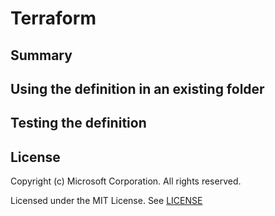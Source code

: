 # Terraform

## Summary

## Using the definition in an existing folder

## Testing the definition

## License

Copyright (c) Microsoft Corporation. All rights reserved.

Licensed under the MIT License. See [LICENSE](https://github.com/Microsoft/vscode-dev-containers/blob/master/LICENSE)